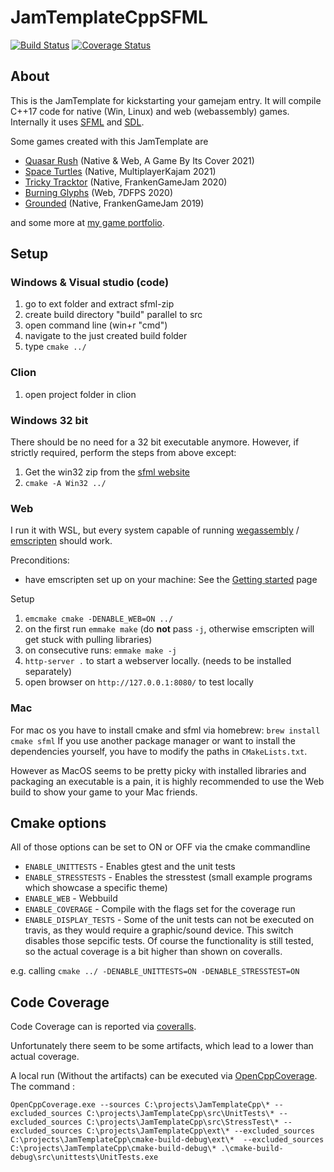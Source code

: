 # JamTemplateCppSFML

[![Build Status](https://github.com/Laguna1989/JamTemplateCpp/actions/workflows/test_verification.yml/badge.svg)](https://github.com/Laguna1989/JamTemplateCpp/actions/workflows/unittests.yml) [![Coverage Status](https://coveralls.io/repos/github/Laguna1989/JamTemplateCpp/badge.svg)](https://coveralls.io/github/Laguna1989/JamTemplateCpp)

## About

This is the JamTemplate for kickstarting your gamejam entry. It will compile C++17 code for native (Win, Linux) and
web (webassembly) games. Internally it uses [SFML](https://www.sfml-dev.org/) and [SDL](https://www.libsdl.org/).

Some games created with this JamTemplate are

* [Quasar Rush](https://runvs.io/Games/quasarrush) (Native & Web, A Game By Its Cover 2021)
* [Space Turtles](https://runvs.io/Games/spaceturtles) (Native, MultiplayerKajam 2021)
* [Tricky Tracktor](https://runvs.io/Games/trickytractor) (Native, FrankenGameJam 2020)
* [Burning Glyphs](https://runvs.io/Games/burningglyphs) (Web, 7DFPS 2020)
* [Grounded](https://runvs.io/Games/grounded) (Native, FrankenGameJam 2019)

and some more at [my game portfolio](https://runvs.io/Games).

## Setup

### Windows & Visual studio (code)

1. go to ext folder and extract sfml-zip
2. create build directory "build" parallel to src
3. open command line (win+r "cmd")
4. navigate to the just created build folder
5. type `cmake ../`

### Clion

1. open project folder in clion

### Windows 32 bit

There should be no need for a 32 bit executable anymore. However, if strictly required, perform the steps from above
except:

1. Get the win32 zip from the [sfml website](https://www.sfml-dev.org/)
2. `cmake -A Win32 ../`

### Web

I run it with WSL, but every system capable of running [wegassembly](https://webassembly.org/)
/ [emscripten](https://emscripten.org/) should work.

Preconditions:

* have emscripten set up on your machine: See
  the [Getting started](https://emscripten.org/docs/getting_started/index.html) page

Setup

1. `emcmake cmake -DENABLE_WEB=ON ../`
2. on the first run `emmake make` (do **not** pass `-j`, otherwise emscripten will get stuck with pulling libraries)
3. on consecutive runs: `emmake make -j`
3. `http-server .` to start a webserver locally. (needs to be installed separately)
4. open browser on `http://127.0.0.1:8080/` to test locally

### Mac

For mac os you have to install cmake and sfml via homebrew: `brew install cmake sfml`
If you use another package manager or want to install the dependencies yourself, you have to modify the paths
in `CMakeLists.txt`.

However as MacOS seems to be pretty picky with installed libraries and packaging an executable is a pain, it is highly
recommended to use the Web build to show your game to your Mac friends.

## Cmake options

All of those options can be set to ON or OFF via the cmake commandline

* `ENABLE_UNITTESTS` - Enables gtest and the unit tests
* `ENABLE_STRESSTESTS` - Enables the stresstest (small example programs which showcase a specific theme)
* `ENABLE_WEB` - Webbuild
* `ENABLE_COVERAGE` - Compile with the flags set for the coverage run
* `ENABLE_DISPLAY_TESTS` - Some of the unit tests can not be executed on travis, as they would require a graphic/sound
  device. This switch disables those sepcific tests. Of course the functionality is still tested, so the actual coverage
  is a bit higher than shown on coveralls.

e.g. calling `cmake ../ -DENABLE_UNITTESTS=ON -DENABLE_STRESSTEST=ON`

## Code Coverage

Code Coverage can is reported via [coveralls](https://coveralls.io/github/Laguna1989/JamTemplateCpp).

Unfortunately there seem to be some artifacts, which lead to a lower than actual coverage.

A local run (Without the artifacts) can be executed
via [OpenCppCoverage](https://github.com/OpenCppCoverage/OpenCppCoverage). The command :

```
OpenCppCoverage.exe --sources C:\projects\JamTemplateCpp\* --excluded_sources C:\projects\JamTemplateCpp\src\UnitTests\* --excluded_sources C:\projects\JamTemplateCpp\src\StressTest\* --excluded_sources C:\projects\JamTemplateCpp\ext\* --excluded_sources C:\projects\JamTemplateCpp\cmake-build-debug\ext\*  --excluded_sources C:\projects\JamTemplateCpp\cmake-build-debug\* .\cmake-build-debug\src\unittests\UnitTests.exe
```

